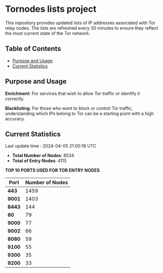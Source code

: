 # Tornodes lists project

This repository provides updated lists of IP addresses associated with Tor relay nodes. The lists are refreshed every 30 minutes to ensure they reflect the most current state of the Tor network.

## Table of Contents

- [Purpose and Usage](#purpose-and-usage)
- [Current Statistics](#current-statistics)


## Purpose and Usage

**Enrichment**: For services that wish to allow Tor traffic or identify it correctly.

**Blacklisting**: For those who want to block or control Tor traffic, understanding which IPs belong to Tor can be a starting point with a high accuracy.

## Current Statistics

Last update time : 2024-04-05 21:00:18 UTC

- **Total Number of Nodes**: 8534
- **Total of Entry Nodes**: 4115

**TOP 10 PORTS USED FOR TOR ENTRY NODES**

| **Port** | **Number of Nodes** |
|------|-----------------|
| **443**   | 1459  |
| **9001**   | 1403  |
| **8443**   | 144  |
| **80**   | 79  |
| **9000**   | 77  |
| **9002**   | 66  |
| **8080**   | 59  |
| **9100**   | 55  |
| **9300**   | 35  |
| **9200**   | 33  |

